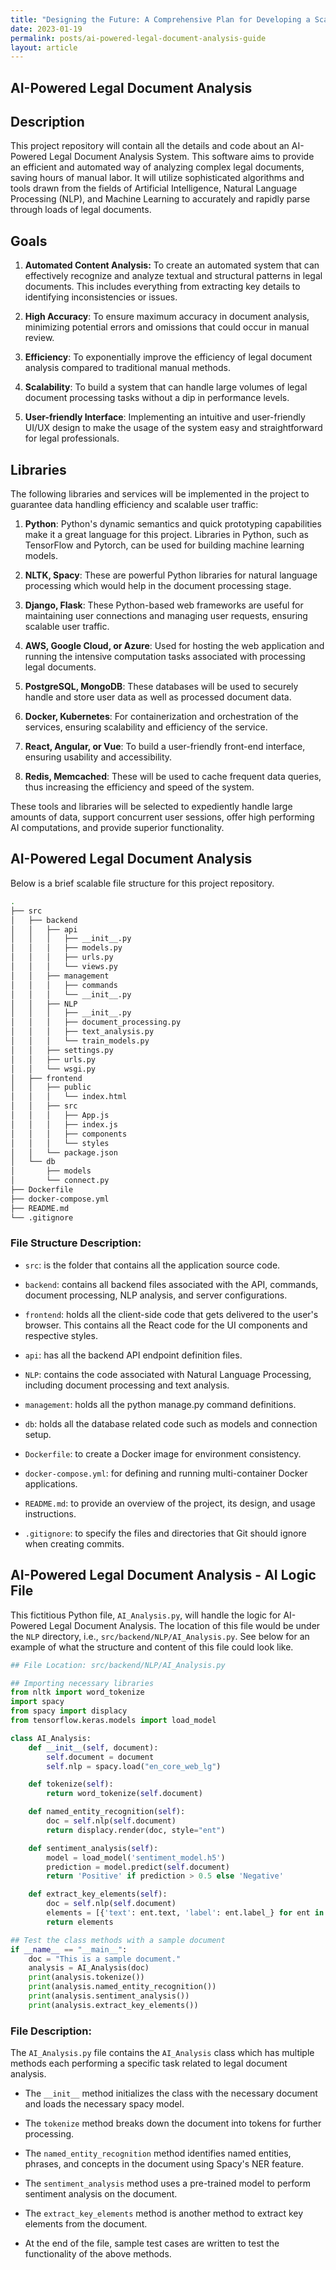 ```yaml
---
title: "Designing the Future: A Comprehensive Plan for Developing a Scalable, High-Performance AI-Powered Legal Document Analysis System"
date: 2023-01-19
permalink: posts/ai-powered-legal-document-analysis-guide
layout: article
---
```


## AI-Powered Legal Document Analysis

## Description

This project repository will contain all the details and code about an AI-Powered Legal Document Analysis System. This software aims to provide an efficient and automated way of analyzing complex legal documents, saving hours of manual labor. It will utilize sophisticated algorithms and tools drawn from the fields of Artificial Intelligence, Natural Language Processing (NLP), and Machine Learning to accurately and rapidly parse through loads of legal documents.

## Goals

1. **Automated Content Analysis:** To create an automated system that can effectively recognize and analyze textual and structural patterns in legal documents. This includes everything from extracting key details to identifying inconsistencies or issues.

2. **High Accuracy**: To ensure maximum accuracy in document analysis, minimizing potential errors and omissions that could occur in manual review.

3. **Efficiency**: To exponentially improve the efficiency of legal document analysis compared to traditional manual methods.

4. **Scalability**: To build a system that can handle large volumes of legal document processing tasks without a dip in performance levels.

5. **User-friendly Interface**: Implementing an intuitive and user-friendly UI/UX design to make the usage of the system easy and straightforward for legal professionals.

## Libraries

The following libraries and services will be implemented in the project to guarantee data handling efficiency and scalable user traffic:

1. **Python**: Python's dynamic semantics and quick prototyping capabilities make it a great language for this project. Libraries in Python, such as TensorFlow and Pytorch, can be used for building machine learning models.

2. **NLTK, Spacy**: These are powerful Python libraries for natural language processing which would help in the document processing stage.

3. **Django, Flask**: These Python-based web frameworks are useful for maintaining user connections and managing user requests, ensuring scalable user traffic.

4. **AWS, Google Cloud, or Azure**: Used for hosting the web application and running the intensive computation tasks associated with processing legal documents.

5. **PostgreSQL, MongoDB**: These databases will be used to securely handle and store user data as well as processed document data.

6. **Docker, Kubernetes**: For containerization and orchestration of the services, ensuring scalability and efficiency of the service.

7. **React, Angular, or Vue**: To build a user-friendly front-end interface, ensuring usability and accessibility.

8. **Redis, Memcached**: These will be used to cache frequent data queries, thus increasing the efficiency and speed of the system.

These tools and libraries will be selected to expediently handle large amounts of data, support concurrent user sessions, offer high performing AI computations, and provide superior functionality.

## AI-Powered Legal Document Analysis

Below is a brief scalable file structure for this project repository.

```bash
.
├── src
│   ├── backend
│   │   ├── api
│   │   │   ├── __init__.py
│   │   │   ├── models.py
│   │   │   ├── urls.py
│   │   │   └── views.py
│   │   ├── management
│   │   │   ├── commands
│   │   │   └── __init__.py
│   │   ├── NLP
│   │   │   ├── __init__.py
│   │   │   ├── document_processing.py
│   │   │   ├── text_analysis.py
│   │   │   └── train_models.py
│   │   ├── settings.py
│   │   ├── urls.py
│   │   └── wsgi.py
│   ├── frontend
│   │   ├── public
│   │   │   └── index.html
│   │   ├── src
│   │   │   ├── App.js
│   │   │   ├── index.js
│   │   │   ├── components
│   │   │   └── styles
│   │   └── package.json
│   └── db
│       ├── models
│       └── connect.py
├── Dockerfile
├── docker-compose.yml
├── README.md
└── .gitignore
```

### File Structure Description:

- `src`: is the folder that contains all the application source code.

- `backend`: contains all backend files associated with the API, commands, document processing, NLP analysis, and server configurations.

- `frontend`: holds all the client-side code that gets delivered to the user's browser. This contains all the React code for the UI components and respective styles.

- `api`: has all the backend API endpoint definition files.

- `NLP`: contains the code associated with Natural Language Processing, including document processing and text analysis.

- `management`: holds all the python manage.py command definitions.

- `db`: holds all the database related code such as models and connection setup.

- `Dockerfile`: to create a Docker image for environment consistency.

- `docker-compose.yml`: for defining and running multi-container Docker applications.

- `README.md`: to provide an overview of the project, its design, and usage instructions.

- `.gitignore`: to specify the files and directories that Git should ignore when creating commits.

## AI-Powered Legal Document Analysis - AI Logic File

This fictitious Python file, `AI_Analysis.py`, will handle the logic for AI-Powered Legal Document Analysis. The location of this file would be under the `NLP` directory, i.e., `src/backend/NLP/AI_Analysis.py`. See below for an example of what the structure and content of this file could look like.

```python
## File Location: src/backend/NLP/AI_Analysis.py

## Importing necessary libraries
from nltk import word_tokenize
import spacy
from spacy import displacy
from tensorflow.keras.models import load_model

class AI_Analysis:
    def __init__(self, document):
        self.document = document
        self.nlp = spacy.load("en_core_web_lg")

    def tokenize(self):
        return word_tokenize(self.document)

    def named_entity_recognition(self):
        doc = self.nlp(self.document)
        return displacy.render(doc, style="ent")

    def sentiment_analysis(self):
        model = load_model('sentiment_model.h5')
        prediction = model.predict(self.document)
        return 'Positive' if prediction > 0.5 else 'Negative'

    def extract_key_elements(self):
        doc = self.nlp(self.document)
        elements = [{'text': ent.text, 'label': ent.label_} for ent in doc.ents]
        return elements

## Test the class methods with a sample document
if __name__ == "__main__":
    doc = "This is a sample document."
    analysis = AI_Analysis(doc)
    print(analysis.tokenize())
    print(analysis.named_entity_recognition())
    print(analysis.sentiment_analysis())
    print(analysis.extract_key_elements())
```

### File Description:

The `AI_Analysis.py` file contains the `AI_Analysis` class which has multiple methods each performing a specific task related to legal document analysis.

- The `__init__` method initializes the class with the necessary document and loads the necessary spacy model.

- The `tokenize` method breaks down the document into tokens for further processing.

- The `named_entity_recognition` method identifies named entities, phrases, and concepts in the document using Spacy's NER feature.

- The `sentiment_analysis` method uses a pre-trained model to perform sentiment analysis on the document.

- The `extract_key_elements` method is another method to extract key elements from the document.

- At the end of the file, sample test cases are written to test the functionality of the above methods.
